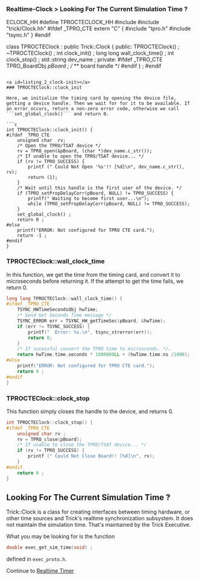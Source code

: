 ### Realtime-Clock > Looking For The Current Simulation Time ?

ECLOCK_HH
#define TPROCTECLOCK_HH
#include <string>
#include "trick/Clock.hh"
#ifdef _TPRO_CTE
extern "C" {
#include "tpro.h"
#include "tsync.h"
}
#endif

class TPROCTEClock : public Trick::Clock {
    public:
        TPROCTEClock() ;
        ~TPROCTEClock() ;
        int clock_init() ;
        long long wall_clock_time() ;
        int clock_stop() ;
        std::string dev_name ;
    private:
#ifdef _TPRO_CTE
        TPRO_BoardObj *pBoard ;  /* ** board handle */
#endif
    } ;
#endif
```

<a id=listing_2_clock-init></a>
### TPROCTEClock::clock_init

Here, we initialize the timing card by opening the device file, getting a device handle. Then we wait for for it to be available. If an error occurs, return a non-zero error code, otherwise we call ```set_global_clock()``` and return 0.

```c
int TPROCTEClock::clock_init() {
#ifdef _TPRO_CTE
    unsigned char  rv;
    /* Open the TPRO/TSAT device */
    rv = TPRO_open(&pBoard, (char *)dev_name.c_str());
    /* If unable to open the TPRO/TSAT device... */
    if (rv != TPRO_SUCCESS) {
        printf (" Could Not Open '%s'!! [%d]\n", dev_name.c_str(), rv);
        return (1);
    }
    /* Wait until this handle is the first user of the device. */
    if (TPRO_setPropDelayCorr(pBoard, NULL) != TPRO_SUCCESS) {
        printf(" Waiting to become first user...\n");
        while (TPRO_setPropDelayCorr(pBoard, NULL) != TPRO_SUCCESS);
    }
    set_global_clock() ;
    return 0 ;
#else
    printf("ERROR: Not configured for TPRO CTE card.");
    return -1 ;
#endif
}
```

### TPROCTEClock::wall\_clock\_time
In this function, we get the time from the timing card, and convert it to microseconds before returning it. If the attempt to get the time fails, we return 0.

```c
long long TPROCTEClock::wall_clock_time() {
#ifdef _TPRO_CTE
    TSYNC_HWTimeSecondsObj hwTime;
    /* Send Get Seconds Time message */
    TSYNC_ERROR err = TSYNC_HW_getTimeSec(pBoard, &hwTime);
    if (err != TSYNC_SUCCESS) {
        printf("  Error: %s.\n", tsync_strerror(err));
        return 0;
    }
    /* If sucessful convert the TPRO time to microsconds. */.
    return hwTime.time.seconds * 1000000LL + (hwTime.time.ns /1000);
#else
    printf("ERROR: Not configured for TPRO CTE card.");
    return 0 ;
#endif
}
```

### TPROCTEClock::clock\_stop

This function simply closes the handle to the device, and returns 0.

```c
int TPROCTEClock::clock_stop() {
#ifdef _TPRO_CTE
    unsigned char rv ;
    rv = TPRO_close(pBoard);
    /* If unable to close the TPRO/TSAT device... */
    if (rv != TPRO_SUCCESS) {
        printf (" Could Not Close Board!! [%d]\n", rv);
    }
#endif
    return 0 ;
}
```
<a id=looking-for-sim-time></a>
## Looking For The Current Simulation Time ?

Trick::Clock is a class for creating interfaces between timing hardware, or other time sources and Trick's realtime synchronization subsystem. It does not maintain the simulation time. That's maintained by the Trick Executive.

What you may be looking for is the function

```c
double exec_get_sim_time(void) ;
```

defined in ```exec_proto.h```.

Continue to [Realtime Timer](Realtime-Timer)
